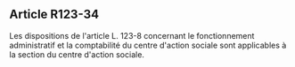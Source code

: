 ## Article R123-34

Les dispositions de l'article L. 123-8 concernant le fonctionnement administratif et la comptabilité du centre
d'action sociale sont applicables à la section du centre d'action sociale.

